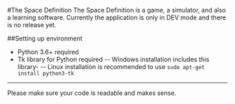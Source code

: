 #The Space Definition
The Space Definition is a game, a simulator, and also a learning software.
Currently the application is only in DEV mode and there is no release yet.

##Setting up environment
- Python 3.6+ required
- Tk library for Python required
-- Windows installation includes this library-
-- Linux installation is recommended to use `sudo apt-get install python3-tk`
-------------
Please make sure your code is readable and makes sense.
